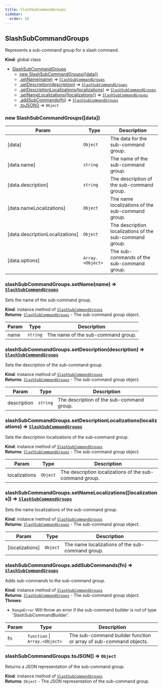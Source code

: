 ```yaml
---
title: SlashSubCommandGroups
sidebar:
  order: 16
---
```




## SlashSubCommandGroups
Represents a sub-command group for a slash command.

**Kind**: global class  

* [SlashSubCommandGroups](#SlashSubCommandGroups)
    * [new SlashSubCommandGroups([data])](#new_SlashSubCommandGroups_new)
    * [.setName(name)](#SlashSubCommandGroups+setName) ⇒ [<code>SlashSubCommandGroups</code>](#SlashSubCommandGroups)
    * [.setDescription(description)](#SlashSubCommandGroups+setDescription) ⇒ [<code>SlashSubCommandGroups</code>](#SlashSubCommandGroups)
    * [.setDescriptionLocalizations(localizations)](#SlashSubCommandGroups+setDescriptionLocalizations) ⇒ [<code>SlashSubCommandGroups</code>](#SlashSubCommandGroups)
    * [.setNameLocalizations([localizations])](#SlashSubCommandGroups+setNameLocalizations) ⇒ [<code>SlashSubCommandGroups</code>](#SlashSubCommandGroups)
    * [.addSubCommands(fn)](#SlashSubCommandGroups+addSubCommands) ⇒ [<code>SlashSubCommandGroups</code>](#SlashSubCommandGroups)
    * [.toJSON()](#SlashSubCommandGroups+toJSON) ⇒ <code>Object</code>

<a name="new_SlashSubCommandGroups_new"></a>

### new SlashSubCommandGroups([data])

| Param | Type | Description |
| --- | --- | --- |
| [data] | <code>Object</code> | The data for the sub-command group. |
| [data.name] | <code>string</code> | The name of the sub-command group. |
| [data.description] | <code>string</code> | The description of the sub-command group. |
| [data.nameLocalizations] | <code>Object</code> | The name localizations of the sub-command group. |
| [data.descriptionLocalizations] | <code>Object</code> | The description localizations of the sub-command group. |
| [data.options] | <code>Array.&lt;Object&gt;</code> | The sub-commands of the sub-command group. |

<a name="SlashSubCommandGroups+setName"></a>

### slashSubCommandGroups.setName(name) ⇒ [<code>SlashSubCommandGroups</code>](#SlashSubCommandGroups)
Sets the name of the sub-command group.

**Kind**: instance method of [<code>SlashSubCommandGroups</code>](#SlashSubCommandGroups)  
**Returns**: [<code>SlashSubCommandGroups</code>](#SlashSubCommandGroups) - The sub-command group object.  

| Param | Type | Description |
| --- | --- | --- |
| name | <code>string</code> | The name of the sub-command group. |

<a name="SlashSubCommandGroups+setDescription"></a>

### slashSubCommandGroups.setDescription(description) ⇒ [<code>SlashSubCommandGroups</code>](#SlashSubCommandGroups)
Sets the description of the sub-command group.

**Kind**: instance method of [<code>SlashSubCommandGroups</code>](#SlashSubCommandGroups)  
**Returns**: [<code>SlashSubCommandGroups</code>](#SlashSubCommandGroups) - The sub-command group object.  

| Param | Type | Description |
| --- | --- | --- |
| description | <code>string</code> | The description of the sub-command group. |

<a name="SlashSubCommandGroups+setDescriptionLocalizations"></a>

### slashSubCommandGroups.setDescriptionLocalizations(localizations) ⇒ [<code>SlashSubCommandGroups</code>](#SlashSubCommandGroups)
Sets the description localizations of the sub-command group.

**Kind**: instance method of [<code>SlashSubCommandGroups</code>](#SlashSubCommandGroups)  
**Returns**: [<code>SlashSubCommandGroups</code>](#SlashSubCommandGroups) - The sub-command group object.  

| Param | Type | Description |
| --- | --- | --- |
| localizations | <code>Object</code> | The description localizations of the sub-command group. |

<a name="SlashSubCommandGroups+setNameLocalizations"></a>

### slashSubCommandGroups.setNameLocalizations([localizations]) ⇒ [<code>SlashSubCommandGroups</code>](#SlashSubCommandGroups)
Sets the name localizations of the sub-command group.

**Kind**: instance method of [<code>SlashSubCommandGroups</code>](#SlashSubCommandGroups)  
**Returns**: [<code>SlashSubCommandGroups</code>](#SlashSubCommandGroups) - The sub-command group object.  

| Param | Type | Description |
| --- | --- | --- |
| [localizations] | <code>Object</code> | The name localizations of the sub-command group. |

<a name="SlashSubCommandGroups+addSubCommands"></a>

### slashSubCommandGroups.addSubCommands(fn) ⇒ [<code>SlashSubCommandGroups</code>](#SlashSubCommandGroups)
Adds sub-commands to the sub-command group.

**Kind**: instance method of [<code>SlashSubCommandGroups</code>](#SlashSubCommandGroups)  
**Returns**: [<code>SlashSubCommandGroups</code>](#SlashSubCommandGroups) - The sub-command group object.  
**Throws**:

- <code>RangeError</code> Will throw an error if the sub-command builder is not of type 'SlashSubCommandBuilder'.


| Param | Type | Description |
| --- | --- | --- |
| fn | <code>function</code> \| <code>Array.&lt;Object&gt;</code> | The sub-command builder function or array of sub-command objects. |

<a name="SlashSubCommandGroups+toJSON"></a>

### slashSubCommandGroups.toJSON() ⇒ <code>Object</code>
Returns a JSON representation of the sub-command group.

**Kind**: instance method of [<code>SlashSubCommandGroups</code>](#SlashSubCommandGroups)  
**Returns**: <code>Object</code> - The JSON representation of the sub-command group.  
